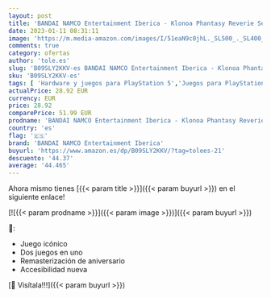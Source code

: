 ```yaml
---
layout: post
title: 'BANDAI NAMCO Entertainment Iberica - Klonoa Phantasy Reverie Series  PS5'
date: 2023-01-11 08:31:11
image: 'https://m.media-amazon.com/images/I/51eaN9c0jhL._SL500_._SL400_.jpg'
comments: true
category: ofertas
author: 'tole.es'
slug: 'B09SLY2KKV-es BANDAI NAMCO Entertainment Iberica - Klonoa Phantasy...'
sku: 'B09SLY2KKV-es'
tags: [ 'Hardware y juegos para PlayStation 5','Juegos para PlayStation 5','Videojuegos','bandai namco entertainment iberica','ps5','🇪🇸', ]
actualPrice: 28.92 EUR
currency: EUR
price: 28.92
comparePrice: 51.99 EUR
prodname: 'BANDAI NAMCO Entertainment Iberica - Klonoa Phantasy Reverie Series  PS5'
country: 'es'
flag: '🇪🇸'
brand: 'BANDAI NAMCO Entertainment Iberica'
buyurl: 'https://www.amazon.es/dp/B09SLY2KKV/?tag=tolees-21'
descuento: '44.37'
average: '44.465'
---
```


Ahora mismo tienes [{{< param title >}}]({{< param buyurl >}}) en el siguiente enlace!

[![{{< param prodname >}}]({{< param image >}})]({{< param buyurl >}})

🔎:

- Juego icónico
- Dos juegos en uno
- Remasterización de aniversario
- Accesibilidad nueva

[🛒 Visítala!!!]({{< param buyurl >}})
